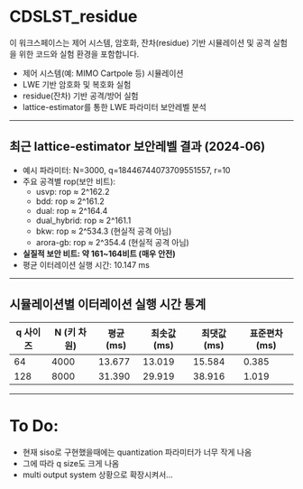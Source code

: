 # CDSLST_residue

이 워크스페이스는 제어 시스템, 암호화, 잔차(residue) 기반 시뮬레이션 및 공격 실험을 위한 코드와 실험 환경을 포함합니다.

- 제어 시스템(예: MIMO Cartpole 등) 시뮬레이션
- LWE 기반 암호화 및 복호화 실험
- residue(잔차) 기반 공격/방어 실험
- lattice-estimator를 통한 LWE 파라미터 보안레벨 분석

---

## 최근 lattice-estimator 보안레벨 결과 (2024-06)

- 예시 파라미터: N=3000, q=18446744073709551557, r=10
- 주요 공격별 rop(보안 비트):
    - usvp: rop ≈ 2^162.2
    - bdd: rop ≈ 2^161.2
    - dual: rop ≈ 2^164.4
    - dual_hybrid: rop ≈ 2^161.1
    - bkw: rop ≈ 2^534.3 (현실적 공격 아님)
    - arora-gb: rop ≈ 2^354.4 (현실적 공격 아님)
- **실질적 보안 비트: 약 161~164비트 (매우 안전)**
- 평균 이터레이션 실행 시간: 10.147 ms

---

## 시뮬레이션별 이터레이션 실행 시간 통계

| q 사이즈 | N (키 차원) | 평균(ms) | 최솟값(ms) | 최댓값(ms) | 표준편차(ms) |
|----------|------------|----------|------------|------------|--------------|
|   64     |   4000     |  13.677  |   13.019   |   15.584   |    0.385     |
|  128     |   8000     |  31.390  |   29.919   |   38.916   |    1.019     |

---

# To Do:

- 현재 siso로 구현했을때에는 quantization 파라미터가 너무 작게 나옴
- 그에 따라 q size도 크게 나옴
- multi output system 상황으로 확장시켜서...
